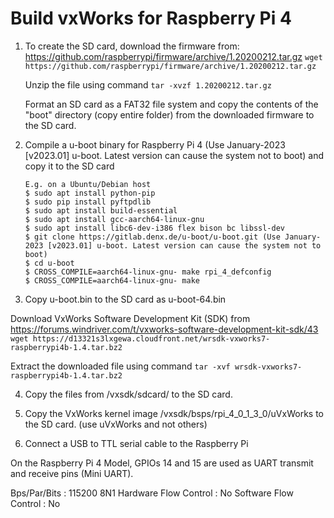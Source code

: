 # Build vxWorks for Raspberry Pi 4

1. 	To create the SD card, download the firmware from: https://github.com/raspberrypi/firmware/archive/1.20200212.tar.gz
		 `wget https://github.com/raspberrypi/firmware/archive/1.20200212.tar.gz`
		
	  Unzip the file using command 
    `tar -xvzf 1.20200212.tar.gz`

	  Format an SD card as a FAT32 file system and copy the contents of the "boot" directory (copy entire folder) from the downloaded firmware to the SD card.

2. 	Compile a u-boot binary for Raspberry Pi 4 (Use January-2023 [v2023.01] u-boot. Latest version can cause the system not to boot) and copy it to the SD card

		E.g. on a Ubuntu/Debian host
		$ sudo apt install python-pip
		$ sudo pip install pyftpdlib
		$ sudo apt install build-essential
		$ sudo apt install gcc-aarch64-linux-gnu
		$ sudo apt install libc6-dev-i386 flex bison bc libssl-dev
		$ git clone https://gitlab.denx.de/u-boot/u-boot.git (Use January-2023 [v2023.01] u-boot. Latest version can cause the system not to boot)
		$ cd u-boot
		$ CROSS_COMPILE=aarch64-linux-gnu- make rpi_4_defconfig
		$ CROSS_COMPILE=aarch64-linux-gnu- make

3.    Copy u-boot.bin to the SD card as u-boot-64.bin

Download VxWorks Software Development Kit (SDK) from https://forums.windriver.com/t/vxworks-software-development-kit-sdk/43
  `wget https://d13321s3lxgewa.cloudfront.net/wrsdk-vxworks7-raspberrypi4b-1.4.tar.bz2`

Extract the downloaded file using command 
	`tar -xvf wrsdk-vxworks7-raspberrypi4b-1.4.tar.bz2`

4.    Copy the files from /vxsdk/sdcard/ to the SD card.

5.    Copy the VxWorks kernel image /vxsdk/bsps/rpi_4_0_1_3_0/uVxWorks to the SD card.  (use uVxWorks and not others)

6.    Connect a USB to TTL serial cable to the Raspberry Pi

On the Raspberry Pi 4 Model, GPIOs 14 and 15 are used as UART transmit and receive pins (Mini UART).

Bps/Par/Bits       : 115200 8N1
Hardware Flow Control : No
Software Flow Control : No
